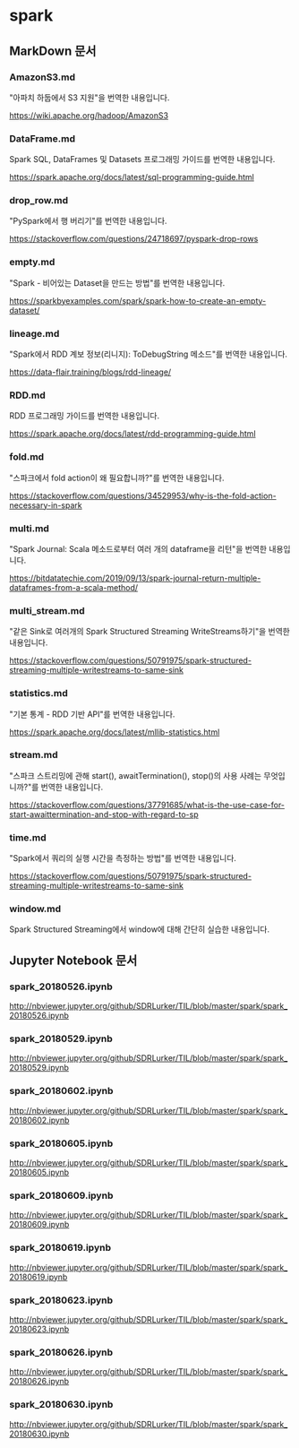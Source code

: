# spark

## MarkDown 문서

### AmazonS3.md

"아파치 하둡에서 S3 지원"을 번역한 내용입니다.

https://wiki.apache.org/hadoop/AmazonS3

### DataFrame.md

Spark SQL, DataFrames 및 Datasets 프로그래밍 가이드를 번역한 내용입니다.

https://spark.apache.org/docs/latest/sql-programming-guide.html

### drop_row.md

"PySpark에서 행 버리기"를 번역한 내용입니다.

https://stackoverflow.com/questions/24718697/pyspark-drop-rows

### empty.md

"Spark - 비어있는 Dataset을 만드는 방법"를 번역한 내용입니다.

https://sparkbyexamples.com/spark/spark-how-to-create-an-empty-dataset/

### lineage.md

"Spark에서 RDD 계보 정보(리니지): ToDebugString 메소드"를 번역한 내용입니다.

https://data-flair.training/blogs/rdd-lineage/

### RDD.md

RDD 프로그래밍 가이드를 번역한 내용입니다.

https://spark.apache.org/docs/latest/rdd-programming-guide.html

### fold.md

"스파크에서 fold action이 왜 필요합니까?"를 번역한 내용입니다.

https://stackoverflow.com/questions/34529953/why-is-the-fold-action-necessary-in-spark

### multi.md

"Spark Journal: Scala 메소드로부터 여러 개의 dataframe을 리턴"을 번역한 내용입니다.

https://bitdatatechie.com/2019/09/13/spark-journal-return-multiple-dataframes-from-a-scala-method/

### multi_stream.md

"같은 Sink로 여러개의 Spark Structured Streaming WriteStreams하기"을 번역한 내용입니다.

https://stackoverflow.com/questions/50791975/spark-structured-streaming-multiple-writestreams-to-same-sink

### statistics.md

"기본 통계 - RDD 기반 API"를 번역한 내용입니다.

https://spark.apache.org/docs/latest/mllib-statistics.html

### stream.md

"스파크 스트리밍에 관해 start(), awaitTermination(), stop()의 사용 사례는 무엇입니까?"를 번역한 내용입니다.

https://stackoverflow.com/questions/37791685/what-is-the-use-case-for-start-awaittermination-and-stop-with-regard-to-sp

### time.md

"Spark에서 쿼리의 실행 시간을 측정하는 방법"를 번역한 내용입니다.

https://stackoverflow.com/questions/50791975/spark-structured-streaming-multiple-writestreams-to-same-sink

### window.md

Spark Structured Streaming에서 window에 대해 간단히 실습한 내용입니다.

## Jupyter Notebook 문서

### spark_20180526.ipynb

http://nbviewer.jupyter.org/github/SDRLurker/TIL/blob/master/spark/spark_20180526.ipynb

### spark_20180529.ipynb

http://nbviewer.jupyter.org/github/SDRLurker/TIL/blob/master/spark/spark_20180529.ipynb

### spark_20180602.ipynb

http://nbviewer.jupyter.org/github/SDRLurker/TIL/blob/master/spark/spark_20180602.ipynb

### spark_20180605.ipynb

http://nbviewer.jupyter.org/github/SDRLurker/TIL/blob/master/spark/spark_20180605.ipynb

### spark_20180609.ipynb

http://nbviewer.jupyter.org/github/SDRLurker/TIL/blob/master/spark/spark_20180609.ipynb

### spark_20180619.ipynb

http://nbviewer.jupyter.org/github/SDRLurker/TIL/blob/master/spark/spark_20180619.ipynb

### spark_20180623.ipynb

http://nbviewer.jupyter.org/github/SDRLurker/TIL/blob/master/spark/spark_20180623.ipynb

### spark_20180626.ipynb

http://nbviewer.jupyter.org/github/SDRLurker/TIL/blob/master/spark/spark_20180626.ipynb

### spark_20180630.ipynb

http://nbviewer.jupyter.org/github/SDRLurker/TIL/blob/master/spark/spark_20180630.ipynb
